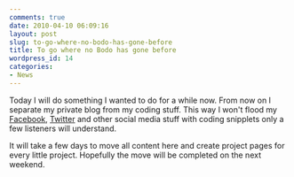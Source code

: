 ```yaml
---
comments: true
date: 2010-04-10 06:09:16
layout: post
slug: to-go-where-no-bodo-has-gone-before
title: To go where no Bodo has gone before
wordpress_id: 14
categories:
- News
---
```


Today I will do something I wanted to do for a while now. From now on I separate my private blog from my coding stuff. This way I won't flood my [Facebook](http://facebook.com/bodo.tasche), [Twitter](http://twitter.com/thetaesch) and other social media stuff with coding snipplets only a few listeners will understand.

It will take a few days to move all content here and create project pages for every little project. Hopefully the move will be completed on the next weekend.
